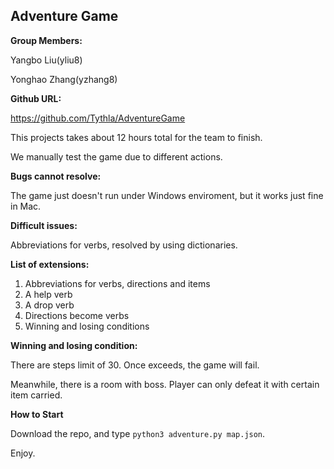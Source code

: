 ## Adventure Game
**Group Members:**

Yangbo Liu(yliu8)

Yonghao Zhang(yzhang8)

**Github URL:**

https://github.com/Tythla/AdventureGame

This projects takes about 12 hours total for the team to finish.

We manually test the game due to different actions.

**Bugs cannot resolve:**

The game just doesn't run under Windows enviroment, but it works just fine in Mac.

**Difficult issues:**

Abbreviations for verbs, resolved by using dictionaries.

**List of extensions:**

 1. Abbreviations for verbs, directions and items
 2. A help verb
 3. A drop verb
 4. Directions become  verbs
 5. Winning and losing conditions
 
**Winning and losing condition:**

There are steps limit of 30. Once exceeds, the game will fail.

Meanwhile, there is a room with boss. Player can only defeat it with certain item carried.

**How to Start**

Download the repo, and type `python3 adventure.py map.json`.

Enjoy.